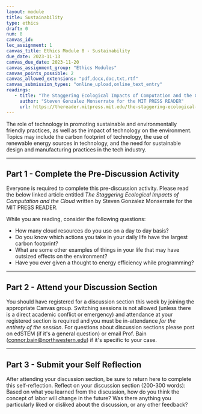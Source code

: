 ```yaml
---
layout: module
title: Sustainability
type: ethics
draft: 0
num: 8
canvas_id: 
lec_assignment: 1
canvas_title: Ethics Module 8 - Sustainability
due_date: 2023-11-13
canvas_due_date: 2023-11-20
canvas_assignment_group: "Ethics Modules"
canvas_points_possible: 2
canvas_allowed_extensions: "pdf,docx,doc,txt,rtf"
canvas_submission_types: "online_upload,online_text_entry"
readings:
   - title: "The Staggering Ecological Impacts of Computation and the Cloud"
     author: "Steven Gonzalez Monserrate for the MIT PRESS READER"
     url: https://thereader.mitpress.mit.edu/the-staggering-ecological-impacts-of-computation-and-the-cloud/
---
```


The role of technology in promoting sustainable and environmentally friendly practices, as well as the impact of technology on the environment. Topics may include the carbon footprint of technology, the use of renewable energy sources in technology, and the need for sustainable design and manufacturing practices in the tech industry.

* * *

## Part 1 - Complete the Pre-Discussion Activity

Everyone is required to complete this pre-discussion activity. Please read the below linked article entitled _The Staggering Ecological Impacts of Computation and the Cloud_ written by Steven Gonzalez Monserrate for the MIT PRESS READER.

 While you are reading, consider the following questions:
 * How many cloud resources do you use on a day to day basis?
 * Do you know which actions you take in your daily life have the largest carbon footprint?
 * What are some other examples of things in your life that may have outsized effects on the environment?
 * Have you ever given a thought to energy efficiency while programming?

* * *

## Part 2 - Attend your Discussion Section

You should have registered for a discussion section this week by joining the appropriate Canvas group. Switching sessions is not allowed (unless there is a direct academic conflict or emergency) and attendance at your registered section is required and you must be in-attendance _for the entirety of the session_. For questions about discussion sections please post on edSTEM (if it's a general question) or email Prof. Bain (<connor.bain@northwestern.edu>) if it's specific to your case.

* * *

## Part 3 - Submit your Self Reflection

After attending your discussion section, be sure to return here to complete this self-reflection. Reflect on your discussion section (200-300 words): Based on what you learned from the discussion, how do you think the concept of labor will change in the future? Was there anything you particularly liked or disliked about the discussion, or any other feedback?
